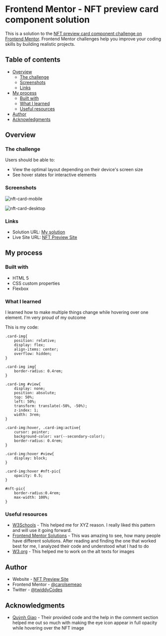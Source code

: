 # Frontend Mentor - NFT preview card component solution

This is a solution to the [NFT preview card component challenge on Frontend Mentor](https://www.frontendmentor.io/challenges/nft-preview-card-component-SbdUL_w0U). Frontend Mentor challenges help you improve your coding skills by building realistic projects. 

## Table of contents

- [Overview](#overview)
  - [The challenge](#the-challenge)
  - [Screenshots](#screenshots)
  - [Links](#links)
- [My process](#my-process)
  - [Built with](#built-with)
  - [What I learned](#what-i-learned)
  - [Useful resources](#useful-resources)
- [Author](#author)
- [Acknowledgments](#acknowledgments)


## Overview

### The challenge

Users should be able to:

- View the optimal layout depending on their device's screen size
- See hover states for interactive elements

### Screenshots

![nft-card-mobile](https://user-images.githubusercontent.com/82804218/150775841-7d0e69ed-804d-4e2a-b8b5-4bf0e56a8ed0.JPG)

![nft-card-desktop](https://user-images.githubusercontent.com/82804218/150775856-702a971d-d49d-48e6-b399-8d0f50cd0c99.JPG)

### Links

- Solution URL: [My solution](https://www.frontendmentor.io/solutions/nft-preview-card-component-8UAgHSfqN)
- Live Site URL: [NFT Preview Site](https://carolsemeao.github.io/nft-preview-card/)

## My process

### Built with

- HTML 5
- CSS custom properties
- Flexbox

### What I learned

I learned how to make multiple things change while hovering over one element. I'm very proud of my outcome

This is my code:
```
.card-img{
    position: relative;
	display: flex;
	align-items: center;
	overflow: hidden;
}

.card-img img{
    border-radius: 0.4rem;
}

.card-img #view{
    display: none;
    position: absolute;
	top: 50%;
	left: 50%;
	transform: translate(-50%, -50%);
	z-index: 1;
    width: 3rem;
}

.card-img:hover, .card-img:active{
    cursor: pointer;
    background-color: var(--secondary-color);
    border-radius: 0.4rem;
}

.card-img:hover #view{
    display: block;
}

.card-img:hover #nft-pic{
    opacity: 0.5;
}

#nft-pic{
    border-radius:0.4rem;
    max-width: 100%;
}
```
### Useful resources

- [W3Schools](https://www.example.com) - This helped me for XYZ reason. I really liked this pattern and will use it going forward.
- [Frontend Mentor Solutions](https://www.frontendmentor.io/solutions) - This was amazing to see, how many people have different solutions. After reading and finding the one that worked best for me, I analyzed their code and understood what I had to do
- [W3.org](https://www.w3.org/WAI/tutorials/images/) - This helped me to work on the alt texts for images

## Author

- Website - [NFT Preview Site](https://carolsemeao.github.io/nft-preview-card/)
- Frontend Mentor - [@carolsemeao](https://www.frontendmentor.io/profile/carolsemeao)
- Twitter - [@twiddyCodes](https://www.twitter.com/twiddyCodes)

## Acknowledgments

- [Quỳnh Giao](https://www.frontendmentor.io/profile/giaonnq1401) - Their provided code and the help in the comment section helped me out so much with making the eye icon appear in full opacity while hovering over the NFT image
